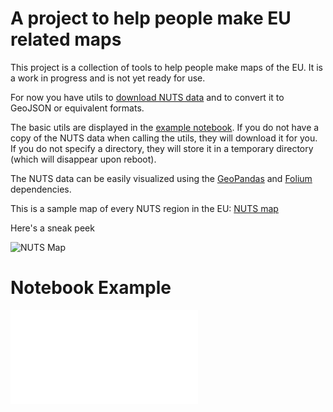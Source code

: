 # A project to help people make EU related maps

This project is a collection of tools to help people make maps of the EU. It is a work in progress and is not yet ready for use.

For now you have utils to [download NUTS data][1] and to convert it to GeoJSON or equivalent formats.

The basic utils are displayed in the [example notebook][2]. If you do not have a copy of the NUTS data when calling the utils, they will download it for you. If you do not specify a directory, they will store it in a temporary directory (which will disappear upon reboot).

The NUTS data can be easily visualized using the [GeoPandas][3] and [Folium][4] dependencies.

This is a sample map of every NUTS region in the EU: [NUTS map][5]

Here's a sneak peek

![NUTS Map][6]

# Notebook Example

![Notebook Example][2]

[1]:https://ec.europa.eu/eurostat/web/gisco/geodata/reference-data/administrative-units-statistical-units/nuts#nuts21
[2]:assets/images/nuts-notebook.html
[3]:https://geopandas.org/
[4]:https://python-visualization.github.io/folium/
[5]:assets/images/nuts.html
[6]:assets/images/nuts.svg
